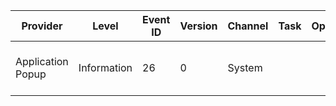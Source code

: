 Provider           |  Level        |  Event ID  |  Version  |  Channel  |  Task  |  Opcode  |  Keyword  |  Message
-------------------|---------------|------------|-----------|-----------|--------|----------|-----------|-------------------------------------------
Application Popup  |  Information  |  26        |  0        |  System   |        |          |           |  Application pop-up: {Caption} : {Message}